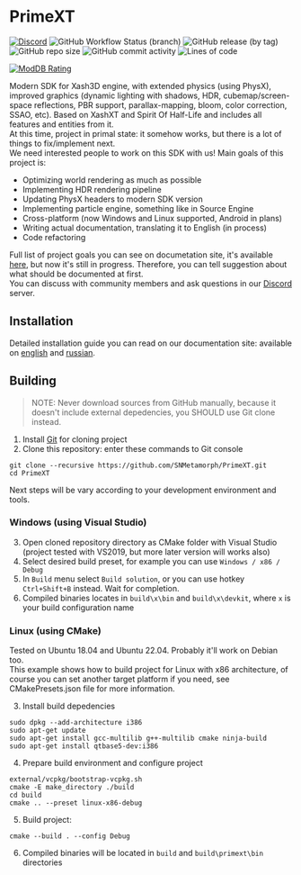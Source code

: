# PrimeXT
[![Discord](https://img.shields.io/discord/824538989616824350)](https://discord.gg/BxQUMUescJ)
![GitHub Workflow Status (branch)](https://img.shields.io/github/actions/workflow/status/SNMetamorph/PrimeXT/nightly-builds.yml?branch=master)
![GitHub release (by tag)](https://img.shields.io/github/downloads/SNMetamorph/PrimeXT/total)
![GitHub repo size](https://img.shields.io/github/repo-size/SNMetamorph/PrimeXT)
![GitHub commit activity](https://img.shields.io/github/commit-activity/m/SNMetamorph/PrimeXT)
![Lines of code](https://img.shields.io/tokei/lines/github/SNMetamorph/PrimeXT)

[![ModDB Rating](https://button.moddb.com/popularity/medium/mods/56077.png)](https://www.moddb.com/mods/primext)

Modern SDK for Xash3D engine, with extended physics (using PhysX), improved graphics (dynamic lighting with shadows, HDR, cubemap/screen-space reflections, PBR support, parallax-mapping, bloom, color correction, SSAO, etc). 
Based on XashXT and Spirit Of Half-Life and includes all features and entities from it.  
At this time, project in primal state: it somehow works, but there is a lot of things to fix/implement next.  
We need interested people to work on this SDK with us! Main goals of this project is:
- Optimizing world rendering as much as possible
- Implementing HDR rendering pipeline
- Updating PhysX headers to modern SDK version
- Implementing particle engine, something like in Source Engine
- Cross-platform (now Windows and Linux supported, Android in plans)
- Writing actual documentation, translating it to English (in process)
- Code refactoring

Full list of project goals you can see on documetation site, it's available [here](https://snmetamorph.github.io/PrimeXT/), but now it's still in progress. 
Therefore, you can tell suggestion about what should be documented at first.  
You can discuss with community members and ask questions in our [Discord](https://discord.gg/BxQUMUescJ) server.

## Installation
Detailed installation guide you can read on our documentation site: available on [english](https://snmetamorph.github.io/PrimeXT/docs/eng/installation) and [russian](https://snmetamorph.github.io/PrimeXT/docs/rus/installation).

## Building
> NOTE: Never download sources from GitHub manually, because it doesn't include external depedencies, you SHOULD use Git clone instead.
1) Install [Git](https://git-scm.com/download/win) for cloning project
2) Clone this repository: enter these commands to Git console
```
git clone --recursive https://github.com/SNMetamorph/PrimeXT.git
cd PrimeXT
```
Next steps will be vary according to your development environment and tools.

### Windows (using Visual Studio)
3) Open cloned repository directory as CMake folder with Visual Studio (project tested with VS2019, but more later version will works also)  
4) Select desired build preset, for example you can use `Windows / x86 / Debug`
5) In `Build` menu select `Build solution`, or you can use hotkey `Ctrl+Shift+B` instead. Wait for completion.
6) Compiled binaries locates in `build\x\bin` and `build\x\devkit`, where `x` is your build configuration name

### Linux (using CMake)
Tested on Ubuntu 18.04 and Ubuntu 22.04. Probably it'll work on Debian too.  
This example shows how to build project for Linux with x86 architecture, of course
you can set another target platform if you need, see CMakePresets.json file for more information.

3) Install build depedencies
```
sudo dpkg --add-architecture i386
sudo apt-get update
sudo apt-get install gcc-multilib g++-multilib cmake ninja-build
sudo apt-get install qtbase5-dev:i386
```
4) Prepare build environment and configure project
```
external/vcpkg/bootstrap-vcpkg.sh
cmake -E make_directory ./build
cd build
cmake .. --preset linux-x86-debug
```
5) Build project:
```
cmake --build . --config Debug
```
6) Compiled binaries will be located in `build` and `build\primext\bin` directories
